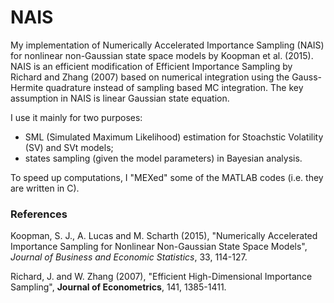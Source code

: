 # NAIS
My implementation of Numerically Accelerated Importance Sampling (NAIS) for nonlinear non-Gaussian state space models by Koopman et al. (2015). NAIS is an efficient modification of Efficient Importance Sampling by Richard and Zhang (2007) based on numerical integration using the Gauss-Hermite quadrature instead of sampling based MC integration. The key assumption in NAIS is linear Gaussian state equation. 

I use it mainly for two purposes:
* SML (Simulated Maximum Likelihood) estimation for Stoachstic Volatility (SV) and SVt models;
* states sampling (given the model parameters) in Bayesian analysis.

To speed up computations, I "MEXed" some of the MATLAB codes (i.e. they are written in C).

### References
Koopman, S. J., A. Lucas and M. Scharth (2015), "Numerically Accelerated Importance Sampling for Nonlinear Non-Gaussian State Space Models", _Journal of Business and Economic Statistics_, 33, 114-127.

Richard, J. and W. Zhang (2007), "Efficient High-Dimensional Importance Sampling", __Journal of Econometrics__, 141, 1385-1411.

